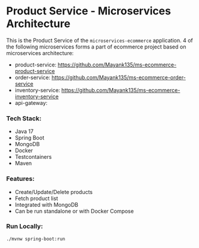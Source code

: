 # Product Service - Microservices Architecture

This is the Product Service of the `microservices-ecommerce` application.
4 of the following microservices forms a part of ecommerce project based on microservices architecture:
- product-service: https://github.com/Mayank135/ms-ecommerce-product-service
- order-service: https://github.com/Mayank135/ms-ecommerce-order-service
- inventory-service: https://github.com/Mayank135/ms-ecommerce-inventory-service
- api-gateway:

### Tech Stack:
- Java 17
- Spring Boot
- MongoDB
- Docker
- Testcontainers
- Maven

### Features:
- Create/Update/Delete products
- Fetch product list
- Integrated with MongoDB
- Can be run standalone or with Docker Compose

### Run Locally:

```bash
./mvnw spring-boot:run
